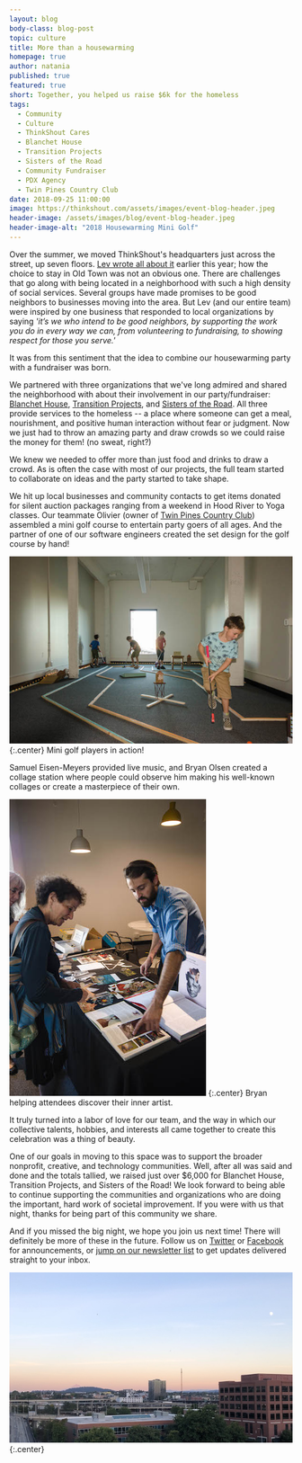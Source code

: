 ```yaml
---
layout: blog
body-class: blog-post
topic: culture
title: More than a housewarming
homepage: true
author: natania
published: true
featured: true
short: Together, you helped us raise $6k for the homeless
tags:
  - Community
  - Culture
  - ThinkShout Cares
  - Blanchet House
  - Transition Projects
  - Sisters of the Road
  - Community Fundraiser
  - PDX Agency
  - Twin Pines Country Club
date: 2018-09-25 11:00:00
image: https://thinkshout.com/assets/images/event-blog-header.jpeg
header-image: /assets/images/blog/event-blog-header.jpeg
header-image-alt: "2018 Housewarming Mini Golf"
---
```

Over the summer, we moved ThinkShout's headquarters just across the street, up seven floors. [Lev wrote all about it](https://thinkshout.com/blog/2018/06/ThinkShout-is-Moving/) earlier this year; how the choice to stay in Old Town was not an obvious one. There are challenges that go along with being located in a neighborhood with such a high density of social services. Several groups have made promises to be good neighbors to businesses moving into the area. But Lev (and our entire team) were inspired by one business that responded to local organizations by saying _'it’s we who intend to be good neighbors, by supporting the work you do in every way we can, from volunteering to fundraising, to showing respect for those you serve.'_

It was from this sentiment that the idea to combine our housewarming party with a fundraiser was born.

We partnered with three organizations that we've long admired and shared the neighborhood with about their involvement in our party/fundraiser: [Blanchet House](http://blanchethouse.org/), [Transition Projects](https://www.tprojects.org/), and [Sisters of the Road](https://sistersoftheroad.org/). All three provide services to the homeless -- a place where someone can get a meal, nourishment, and positive human interaction without fear or judgment. Now we just had to throw an amazing party and draw crowds so we could raise the money for them! (no sweat, right?)

We knew we needed to offer more than just food and drinks to draw a crowd. As is often the case with most of our projects, the full team started to collaborate on ideas and the party started to take shape.

We hit up local businesses and community contacts to get items donated for silent auction packages ranging from a weekend in Hood River to Yoga classes. Our teammate Olivier (owner of [Twin Pines Country Club](http://twinpinescountryclub.com/)) assembled a mini golf course to entertain party goers of all ages. And the partner of one of our software engineers created the set design for the golf course by hand!   

![Mini golf players at capacity!](/assets/images/blog/DSC_0071.jpg)
{:.center}
<span class="caption"><i class="fa fa-caret-up"></i>Mini golf players in action!</span>

Samuel Eisen-Meyers provided live music, and Bryan Olsen created a collage station where people could observe him making his well-known collages or create a masterpiece of their own.

![Bryan Olsen Collage](/assets/images/blog/DSC_0057.jpg)
{:.center}
<span class="caption"><i class="fa fa-caret-up"></i>Bryan helping attendees discover their inner artist.</span>

It truly turned into a labor of love for our team, and the way in which our collective talents, hobbies, and interests all came together to create this celebration was a thing of beauty.

One of our goals in moving to this space was to support the broader nonprofit, creative, and technology communities. Well, after all was said and done and the totals tallied, we raised just over $6,000 for Blanchet House, Transition Projects, and Sisters of the Road! We look forward to being able to continue supporting the communities and organizations who are doing the important, hard work of societal improvement. If you were with us that night, thanks for being part of this community we share.

And if you missed the big night, we hope you join us next time! There will definitely be more of these in the future. Follow us on [Twitter](http://www.twitter.com/ThinkShout) or [Facebook](http://www.facebook.com/ThinkShout) for announcements, or [jump on our newsletter list](https://mailchi.mp/thinkshout/enews) to get updates delivered straight to your inbox.

![PDX at sunset](/assets/images/blog/IMG_4802.JPG)
{:.center}
